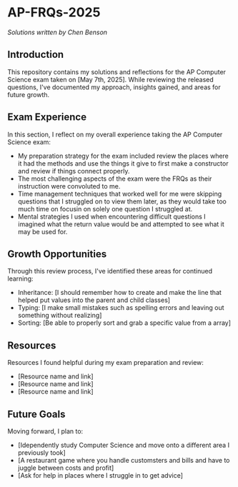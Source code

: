 # AP-FRQs-2025

*Solutions written by Chen Benson*

## Introduction
This repository contains my solutions and reflections for the AP Computer Science exam taken on [May 7th, 2025]. While reviewing the released questions, I've documented my approach, insights gained, and areas for future growth.

## Exam Experience
In this section, I reflect on my overall experience taking the AP Computer Science exam:

- My preparation strategy for the exam included review the places where it had the methods and use the things it give to first make a constructor and review if things connect properly.
- The most challenging aspects of the exam were the FRQs as their instruction were convoluted to me.
- Time management techniques that worked well for me were skipping questions that I struggled on to view them later, as they would take too much time on focusin on solely one question I struggled at.
- Mental strategies I used when encountering difficult questions I imagined what the return value would be and attempted to see what it may be used for.

## Growth Opportunities
Through this review process, I've identified these areas for continued learning:

- Inheritance: [I should remember how to create and make the line that helped put values into the parent and child classes]
- Typing: [I make small mistakes such as spelling errors and leaving out something without realizing]
- Sorting: [Be able to properly sort and grab a specific value from a array]

## Resources
Resources I found helpful during my exam preparation and review:

- [Resource name and link]
- [Resource name and link]
- [Resource name and link]

## Future Goals
Moving forward, I plan to:
- [Idependently study Computer Science and move onto a different area I previously took]
- [A restaurant game where you handle customsters and bills and have to juggle between costs and profit]
- [Ask for help in places where I struggle in to get advice]
